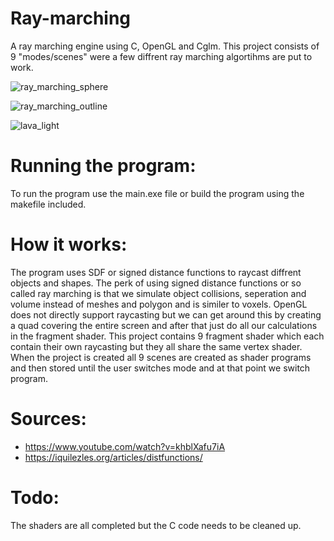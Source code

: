 # Ray-marching
 A ray marching engine using C, OpenGL and Cglm. This project consists of 9 "modes/scenes" were a few diffrent ray marching algortihms are put to work.

 ![ray_marching_sphere](https://github.com/user-attachments/assets/f8cab48f-d62f-43c7-bfea-27248e35e6ff)

![ray_marching_outline](https://github.com/user-attachments/assets/8e24443d-10d8-453e-a05f-f51f868d7d0f)

![lava_light](https://github.com/user-attachments/assets/8b958923-0490-4ce8-b4b8-c1c77330ec8f)

# Running the program:
 To run the program use the main.exe file or build the program using the makefile included.
# How it works:
 The program uses SDF or signed distance functions to raycast diffrent objects and shapes. The perk of using signed distance functions or so called ray marching is that we simulate object collisions, seperation and volume instead of meshes and polygon and is similer to voxels. OpenGL does not directly support raycasting but we can get around this by creating a quad covering the entire screen and after that just do all our calculations in the fragment shader. This project contains 9 fragment shader which each contain their own raycasting but they all share the same vertex shader. When the project is created all 9 scenes are created as shader programs and then stored until the user switches mode and at that point we switch program.

# Sources:
* https://www.youtube.com/watch?v=khblXafu7iA
* https://iquilezles.org/articles/distfunctions/

# Todo:
The shaders are all completed but the C code needs to be cleaned up.
